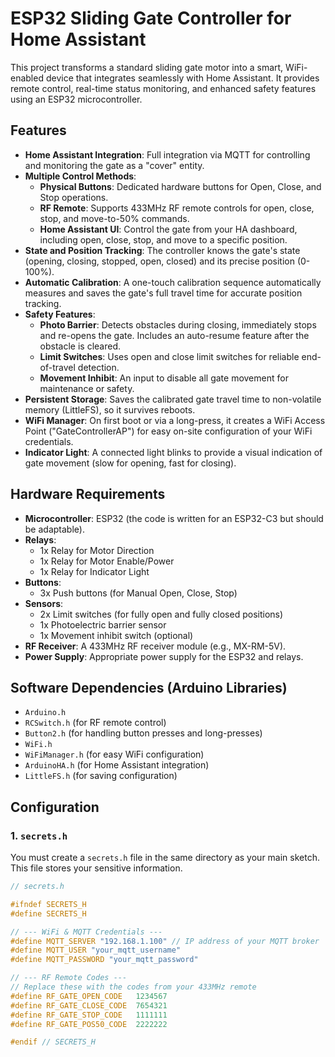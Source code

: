 # ESP32 Sliding Gate Controller for Home Assistant

This project transforms a standard sliding gate motor into a smart, WiFi-enabled device that integrates seamlessly with Home Assistant. It provides remote control, real-time status monitoring, and enhanced safety features using an ESP32 microcontroller.

## Features

- **Home Assistant Integration**: Full integration via MQTT for controlling and monitoring the gate as a "cover" entity.
- **Multiple Control Methods**:
    - **Physical Buttons**: Dedicated hardware buttons for Open, Close, and Stop operations.
    - **RF Remote**: Supports 433MHz RF remote controls for open, close, stop, and move-to-50% commands.
    - **Home Assistant UI**: Control the gate from your HA dashboard, including open, close, stop, and move to a specific position.
- **State and Position Tracking**: The controller knows the gate's state (opening, closing, stopped, open, closed) and its precise position (0-100%).
- **Automatic Calibration**: A one-touch calibration sequence automatically measures and saves the gate's full travel time for accurate position tracking.
- **Safety Features**:
    - **Photo Barrier**: Detects obstacles during closing, immediately stops and re-opens the gate. Includes an auto-resume feature after the obstacle is cleared.
    - **Limit Switches**: Uses open and close limit switches for reliable end-of-travel detection.
    - **Movement Inhibit**: An input to disable all gate movement for maintenance or safety.
- **Persistent Storage**: Saves the calibrated gate travel time to non-volatile memory (LittleFS), so it survives reboots.
- **WiFi Manager**: On first boot or via a long-press, it creates a WiFi Access Point ("GateControllerAP") for easy on-site configuration of your WiFi credentials.
- **Indicator Light**: A connected light blinks to provide a visual indication of gate movement (slow for opening, fast for closing).

## Hardware Requirements

- **Microcontroller**: ESP32 (the code is written for an ESP32-C3 but should be adaptable).
- **Relays**:
    - 1x Relay for Motor Direction
    - 1x Relay for Motor Enable/Power
    - 1x Relay for Indicator Light
- **Buttons**:
    - 3x Push buttons (for Manual Open, Close, Stop)
- **Sensors**:
    - 2x Limit switches (for fully open and fully closed positions)
    - 1x Photoelectric barrier sensor
    - 1x Movement inhibit switch (optional)
- **RF Receiver**: A 433MHz RF receiver module (e.g., MX-RM-5V).
- **Power Supply**: Appropriate power supply for the ESP32 and relays.

## Software Dependencies (Arduino Libraries)

- `Arduino.h`
- `RCSwitch.h` (for RF remote control)
- `Button2.h` (for handling button presses and long-presses)
- `WiFi.h`
- `WiFiManager.h` (for easy WiFi configuration)
- `ArduinoHA.h` (for Home Assistant integration)
- `LittleFS.h` (for saving configuration)

## Configuration

### 1. `secrets.h`

You must create a `secrets.h` file in the same directory as your main sketch. This file stores your sensitive information.

```cpp
// secrets.h

#ifndef SECRETS_H
#define SECRETS_H

// --- WiFi & MQTT Credentials ---
#define MQTT_SERVER "192.168.1.100" // IP address of your MQTT broker
#define MQTT_USER "your_mqtt_username"
#define MQTT_PASSWORD "your_mqtt_password"

// --- RF Remote Codes ---
// Replace these with the codes from your 433MHz remote
#define RF_GATE_OPEN_CODE   1234567
#define RF_GATE_CLOSE_CODE  7654321
#define RF_GATE_STOP_CODE   1111111
#define RF_GATE_POS50_CODE  2222222

#endif // SECRETS_H